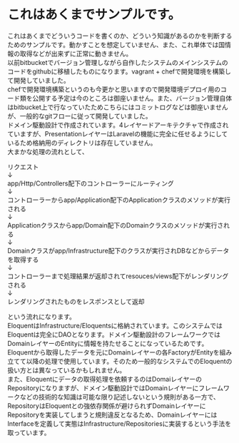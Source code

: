 # これはあくまでサンプルです。
これはあくまでどういうコードを書くのか、どういう知識があるのかを判断するためのサンプルです。動かすことを想定していません、また、これ単体では国情報の取得などが出来ずに正常に動きません。  
以前bitbucketでバージョン管理しながら自作したシステムのメインシステムのコードをgithubに移植したものになります。vagrant + chefで開発環境を構築して開発していました。  
chefで開発環境構築というのも今更かと思いますので開発環境デプロイ用のコード類を公開する予定は今のところは御座いません。また、バージョン管理自体はbitbucket上で行なっていたためこちらにはコミットログなどは御座いませんが、一般的なgitフローに従って開発していました。  
ドメイン駆動設計で作成されています。4レイヤードアーキテクチャで作成されていますが、PresentationレイヤーはLaravelの機能に完全に任せるようにしているため格納用のディレクトリは存在していません。  
大まかな処理の流れとして、  


リクエスト  
↓  
app/Http/Controllers配下のコントローラーにルーティング  
↓  
コントローラーからapp/Application配下のApplicationクラスのメソッドが実行される  
↓  
Applicationクラスからapp/Domain配下のDomainクラスのメソッドが実行される  
↓  
Domainクラスがapp/Infrastructure配下のクラスが実行されDBなどからデータを取得する  
↓  
コントローラーまで処理結果が返却されてresouces/views配下がレンダリングされる  
↓  
レンダリングされたものをレスポンスとして返却  


という流れになります。  
EloquentはInfrastructure/Eloquentsに格納されています。このシステムではEloquentは完全にDAOとなります。ドメイン駆動設計のフレームワークではDomainレイヤーのEntityに情報を持たせることになっているためです。Eloquentから取得したデータを元にDomainレイヤーの各FactoryがEntityを組み立てて以降の処理で使用しています。そのため一般的なシステムでのEloquentの扱い方とは異なっているかもしれません。  
また、Eloquentにデータの取得処理を依頼するのはDomaiレイヤーのRepositoryになりますが、ドメイン駆動設計ではDomainレイヤーにフレームワークなどの技術的な知識は可能な限り記述しないという規則がある一方で、RepositoryはEloquentとの強依存関係が避けられずDomainレイヤーにRepositoryを実装してしまうと規則違反となるため、DomainレイヤーにはInterfaceを定義して実態はInfrastructure/Repositoriesに実装するという手法を取っています。
